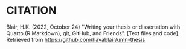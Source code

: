 # CITATION 

Blair, H.K. (2022, October 24) "Writing your thesis or dissertation with Quarto (R Markdown), 
git, GitHub, and Friends". [Text files and code]. Retrieved from https://github.com/havablair/umn-thesis 

